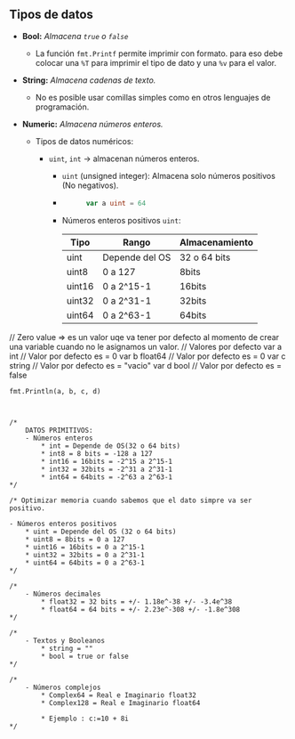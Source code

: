 ## Tipos de datos

+ **Bool:** *Almacena `true` o `false`*

  + La función `fmt.Printf` permite imprimir con formato. para eso debe colocar una `%T` para imprimir el tipo de dato y una `%v` para el valor.

+ **String:** *Almacena cadenas de texto.*

  + No es posible usar comillas simples como en otros lenguajes de programación.

+ **Numeric:** *Almacena números enteros.*

  + Tipos de datos numéricos:

	+ `uint`, `int` -> almacenan números enteros.

		+ `uint` (unsigned integer): Almacena solo números positivos (No negativos).

		+ ```go 
				var a uint = 64		
			```

		+ Números enteros positivos `uint`:

			| Tipo | Rango | Almacenamiento |
			| -- | -- | -- |
			| uint | Depende del OS | 32 o 64 bits |
			| uint8 | 0 a 127 | 8bits |
			| uint16 | 0 a 2^15-1 | 16bits |
			| uint32 | 0 a 2^31-1 | 32bits |
			| uint64 | 0 a 2^63-1 | 64bits |

// Zero value => es un valor uqe va tener por defecto al momento de crear una variable cuando no le asignamos un valor.
	// Valores por defecto
	var a int     // Valor por defecto es = 0
	var b float64 // Valor por defecto es = 0
	var c string  // Valor por defecto es = "vacio"
	var d bool    // Valor por defecto es = false

	fmt.Println(a, b, c, d)



  	/*
		DATOS PRIMITIVOS:
		- Números enteros
			* int = Depende de OS(32 o 64 bits)
			* int8 = 8 bits = -128 a 127
			* int16 = 16bits = -2^15 a 2^15-1
			* int32 = 32bits = -2^31 a 2^31-1
			* int64 = 64bits = -2^63 a 2^63-1
	*/

	/* Optimizar memoria cuando sabemos que el dato simpre va ser positivo.

	- Números enteros positivos
		* uint = Depende del OS (32 o 64 bits)
		* uint8 = 8bits = 0 a 127
		* uint16 = 16bits = 0 a 2^15-1
		* uint32 = 32bits = 0 a 2^31-1
		* uint64 = 64bits = 0 a 2^63-1
	*/

	/*
		- Números decimales
			* float32 = 32 bits = +/- 1.18e^-38 +/- -3.4e^38
			* float64 = 64 bits = +/- 2.23e^-308 +/- -1.8e^308
	*/

	/*
		- Textos y Booleanos
			* string = ""
			* bool = true or false
	*/

	/*
		- Números complejos
			* Complex64 = Real e Imaginario float32
			* Complex128 = Real e Imaginario float64

			* Ejemplo : c:=10 + 8i
	*/